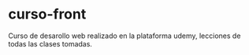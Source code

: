 # curso-front

Curso de desarollo web realizado en la plataforma udemy, lecciones de todas las clases tomadas.
